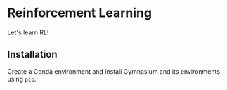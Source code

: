 # Reinforcement Learning

Let's learn RL!

## Installation

Create a Conda environment and install Gymnasium and its environments using `pip`.
